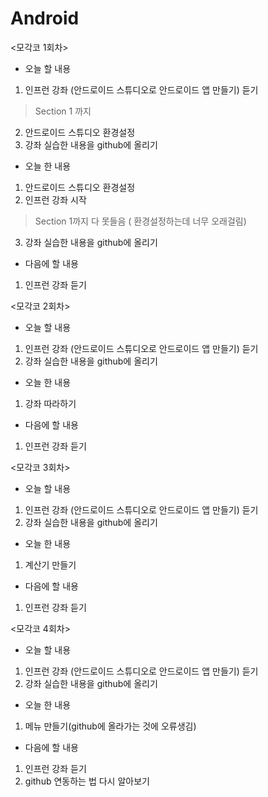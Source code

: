 # Android

<모각코 1회차>

- 오늘 할 내용
1. 인프런 강좌 (안드로이드 스튜디오로 안드로이드 앱 만들기) 듣기
  > Section 1 까지
2. 안드로이드 스튜디오 환경설정
3. 강좌 실습한 내용을 github에 올리기

- 오늘 한 내용
1. 안드로이드 스튜디오 환경설정
2. 인프런 강좌 시작
  > Section 1까지 다 못들음 ( 환경설정하는데 너무 오래걸림)
3. 강좌 실습한 내용을 github에 올리기

- 다음에 할 내용
1. 인프런 강좌 듣기


<모각코 2회차>

- 오늘 할 내용
1. 인프런 강좌 (안드로이드 스튜디오로 안드로이드 앱 만들기) 듣기
2. 강좌 실습한 내용을 github에 올리기

- 오늘 한 내용
1. 강좌 따라하기

- 다음에 할 내용
1. 인프런 강좌 듣기

<모각코 3회차>

- 오늘 할 내용
1. 인프런 강좌 (안드로이드 스튜디오로 안드로이드 앱 만들기) 듣기
2. 강좌 실습한 내용을 github에 올리기

- 오늘 한 내용
1. 계산기 만들기

- 다음에 할 내용
1. 인프런 강좌 듣기

<모각코 4회차>

- 오늘 할 내용
1. 인프런 강좌 (안드로이드 스튜디오로 안드로이드 앱 만들기) 듣기
2. 강좌 실습한 내용을 github에 올리기

- 오늘 한 내용
1. 메뉴 만들기(github에 올라가는 것에 오류생김)

- 다음에 할 내용
1. 인프런 강좌 듣기
2. github 연동하는 법 다시 알아보기

